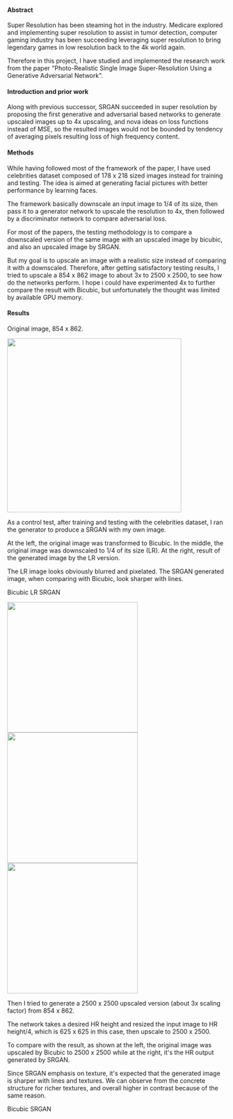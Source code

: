 #### Abstract
Super Resolution has been steaming hot in the industry.  Medicare explored and implementing super resolution to assist in tumor detection, computer gaming industry has been succeeding leveraging super resolution to bring legendary games in low resolution back to the 4k world again.

Therefore in this project, I have studied and implemented the research work from the paper "Photo-Realistic Single Image Super-Resolution Using a Generative Adversarial Network". 

#### Introduction and prior work
Along with previous successor, SRGAN succeeded in super resolution by proposing the first generative and adversarial based networks to generate upscaled images up to 4x upscaling, and nova ideas on loss functions instead of MSE, so the resulted images would not be bounded by tendency of averaging pixels resulting loss of high frequency content.

#### Methods
While having followed most of the framework of the paper, I have used celebrities dataset composed of 178 x 218 sized images instead for training and testing.  The idea is aimed at generating facial pictures with better performance by learning faces.

The framework basically downscale an input image to 1/4 of its size, then pass it to a generator network to upscale the resolution to 4x, then followed by a discriminator network to compare adversarial loss.  

For most of the papers, the testing methodology is to compare a downscaled version of the same image with an upscaled image by bicubic, and also an upscaled image by SRGAN.  

But my goal is to upscale an image with a realistic size instead of comparing it with a downscaled.  Therefore, after getting satisfactory testing results, I tried to upscale a 854 x 862 image to about 3x to 2500 x 2500, to see how do the networks perform.   I hope i could have experimented 4x to further compare the result with Bicubic, but unfortunately the thought was limited by available GPU memory.

#### Results
Original image,  854 x 862. 

<img src = "https://user-images.githubusercontent.com/21034990/192045719-cbb6c7c6-5ad4-483f-9d38-dd037890f75f.png" width = 400>

As a control test, after training and testing with the celebrities dataset, I ran the generator to produce a SRGAN with my own image.

At the left, the original image was transformed to Bicubic.  In the middle, the original image was downscaled to 1/4 of its size (LR).  At the right, result of the generated image by the LR version.

The LR image looks obviously blurred and pixelated.  The SRGAN generated image, when comparing with Bicubic, look sharper with lines.

Bicubic	LR	SRGAN

<img src = "https://user-images.githubusercontent.com/21034990/192046164-c7840c76-00d7-4174-8bd0-fba6788afa8e.png" width = 300>
<img src = "https://user-images.githubusercontent.com/21034990/192046171-613beb22-e107-4853-9879-17507bd4ed47.png" width = 300>
<img src = "https://user-images.githubusercontent.com/21034990/192046187-9e556207-1d0d-4abf-b95c-3916afcf16a8.png" width = 300>





Then I tried to generate a 2500 x 2500 upscaled version (about 3x scaling factor) from 854 x 862.  

The network takes a desired HR height and resized the input image to HR height/4, which is 625 x 625 in this case, then upscale to 2500 x 2500.  

To compare with the result, as shown at the left, the original image was upscaled by Bicubic to 2500 x 2500 while at the right, it's the HR output generated by SRGAN.

Since SRGAN emphasis on texture, it's expected that the generated image is sharper with lines and textures.  We can observe from the concrete structure for richer textures, and overall higher in contrast because of the same reason.

Bicubic	SRGAN
